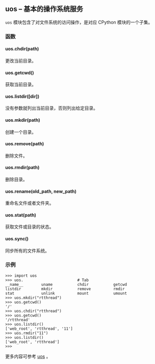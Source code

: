 ## **uos** – 基本的操作系统服务

`uos` 模块包含了对文件系统的访问操作，是对应 CPython 模块的一个子集。

### 函数

#### **uos.chdir**(path)
更改当前目录。

#### **uos.getcwd**()
获取当前目录。

#### **uos.listdir**([dir])
没有参数就列出当前目录，否则列出给定目录。

#### **uos.mkdir**(path)
创建一个目录。

#### **uos.remove**(path)
删除文件。

#### **uos.rmdir**(path)
删除目录。

#### **uos.rename**(old_path, new_path)
重命名文件或者文件夹。

#### **uos.stat**(path)
获取文件或目录的状态。

#### **uos.sync**()
同步所有的文件系统。

### 示例

```
>>> import uos
>>> uos.                        # Tab
__name__        uname           chdir           getcwd
listdir         mkdir           remove          rmdir
stat            unlink          mount           umount
>>> uos.mkdir("rtthread")
>>> uos.getcwd()
'/'
>>> uos.chdir("rtthread")
>>> uos.getcwd()
'/rtthread'
>>> uos.listdir()
['web_root', 'rtthread', '11']
>>> uos.rmdir("11")
>>> uos.listdir()
['web_root', 'rtthread']
>>>
```

更多内容可参考 [uos](http://docs.micropython.org/en/latest/library/os.html) 。
